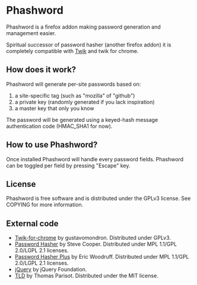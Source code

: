 # Phashword

Phashword is a firefox addon making password generation and management easier.

Spiritual successor of password hasher (another firefox addon) it is completely compatible with [Twik](https://github.com/gustavomondron/twik) and twik for chrome.

## How does it work?

Phashword will generate per-site passwords based on:

1. a site-specific tag (such as "mozilla" of "github")
1. a private key (randomly generated if you lack inspiration)
1. a master key that only you know

The password will be generated using a keyed-hash message authentication code (HMAC_SHA1 for now).

## How to use Phashword?

Once installed Phashword will handle every password fields. Phashword can be toggled per field by pressing "Escape" key.

## License

Phashword is free software and is distributed under the GPLv3 license. See COPYING for more information.

## External code

* [Twik-for-chrome](https://github.com/gustavomondron/twik-for-chrome/) by gustavomondron. Distributed under GPLv3.
* [Password Hasher](https://addons.mozilla.org/en-US/firefox/addon/password-hasher/)
by Steve Cooper. Distributed under MPL 1.1/GPL 2.0/LGPL 2.1 licenses.
* [Password Hasher Plus](http://passwordhasherplus.com) by Eric Woodruff.
Distributed under MPL 1.1/GPL 2.0/LGPL 2.1 licenses.
* [jQuery](http://jquery.com/) by jQuery Foundation.
* [TLD](https://www.npmjs.org/package/tldjs) by Thomas Parisot. Distributed under the MIT license.
